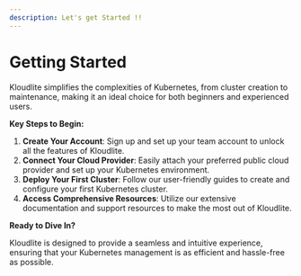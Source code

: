 ```yaml
---
description: Let's get Started !!
---
```


# Getting Started

Kloudlite simplifies the complexities of Kubernetes, from cluster creation to maintenance, making it an ideal choice for both beginners and experienced users.

**Key Steps to Begin:**

1. **Create Your Account**: Sign up and set up your team account to unlock all the features of Kloudlite.
2. **Connect Your Cloud Provider**: Easily attach your preferred public cloud provider and set up your Kubernetes environment.
3. **Deploy Your First Cluster**: Follow our user-friendly guides to create and configure your first Kubernetes cluster.
4. **Access Comprehensive Resources**: Utilize our extensive documentation and support resources to make the most out of Kloudlite.

**Ready to Dive In?**

Kloudlite is designed to provide a seamless and intuitive experience, ensuring that your Kubernetes management is as efficient and hassle-free as possible.
